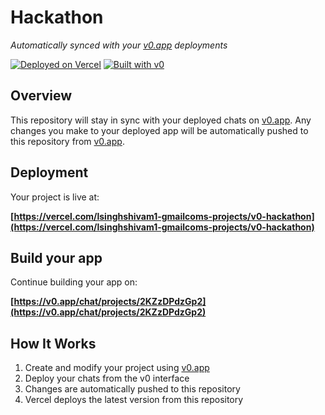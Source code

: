 # Hackathon

*Automatically synced with your [v0.app](https://v0.app) deployments*

[![Deployed on Vercel](https://img.shields.io/badge/Deployed%20on-Vercel-black?style=for-the-badge&logo=vercel)](https://vercel.com/lsinghshivam1-gmailcoms-projects/v0-hackathon)
[![Built with v0](https://img.shields.io/badge/Built%20with-v0.app-black?style=for-the-badge)](https://v0.app/chat/projects/2KZzDPdzGp2)

## Overview

This repository will stay in sync with your deployed chats on [v0.app](https://v0.app).
Any changes you make to your deployed app will be automatically pushed to this repository from [v0.app](https://v0.app).

## Deployment

Your project is live at:

**[https://vercel.com/lsinghshivam1-gmailcoms-projects/v0-hackathon](https://vercel.com/lsinghshivam1-gmailcoms-projects/v0-hackathon)**

## Build your app

Continue building your app on:

**[https://v0.app/chat/projects/2KZzDPdzGp2](https://v0.app/chat/projects/2KZzDPdzGp2)**

## How It Works

1. Create and modify your project using [v0.app](https://v0.app)
2. Deploy your chats from the v0 interface
3. Changes are automatically pushed to this repository
4. Vercel deploys the latest version from this repository